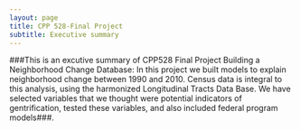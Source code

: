 ```yaml
---
layout: page
title: CPP 528-Final Project 
subtitle: Executive summary 
---
```


###This is an excutive summary of CPP528 Final Project
Building a Neighborhood Change Database: In this project we built models to explain neighborhood change between 1990 and 2010. Census data is integral to this analysis, using the harmonized Longitudinal Tracts Data Base. We have selected variables that we thought were potential indicators of gentrification, tested these variables, and also included federal program models###.

